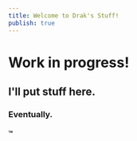 ```yaml
---
title: Welcome to Drak's Stuff!
publish: true
---
```



# Work in progress!

## I'll put stuff here.

### Eventually.

#### ™